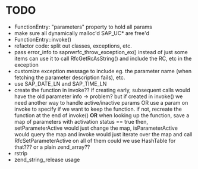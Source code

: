 # TODO

* FunctionEntry: "parameters" property to hold all params
* make sure all dynamically malloc'd SAP_UC* are free'd
* FunctionEntry::invoke()
* refactor code: split out classes, exceptions, etc.
* pass error_info to sapnwrfc_throw_exception_ex() instead of just some items
  can use it to call RfcGetRcAsString() and include the RC, etc in the exception
* customize exception message to include eg. the parameter name (when
    fetching the parameter description fails), etc.
* use SAP_DATE_LN and SAP_TIME_LN
* create the function in invoke?? if creating early, subsequent calls would have
  the old parameter info -> problem?
  but if created in invoke() we need another way to handle active/inactive params
  OR use a param on invoke to specify if we want to keep the function. if not, recreate
  the function at the end of invoke()
  **OR** when looking up the function, save a map of parameters with activation status == true
  then, setParameterActive would just change the map, isParameterActive would query the map
  and invoke would just iterate over the map and call RfcSetParameterActive on all of them
  could we use HashTable for that??? or a plain zend_array??
* rstrip
* zend_string_release usage

